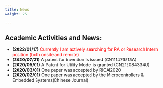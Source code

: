 ```yaml
---
title: News
weight: 25

---
```


## Academic Activities and News:
- **(2022/01/17)** <span style="color: red">Currently I am actively searching for RA or Research Intern position (both onsite and remote)</span>
- **(2020/07/31)** A patent for invention is issued (CN111476813A)
- **(2020/05/01)** A Patent for Utility Model is granted (CN212084334U)
- **(2020/03/01)** One paper was accepted by RICAI2020
- **(2020/02/01)** One paper was accepted by the Microcontrollers & Embedded Systems(Chinese Journal)



